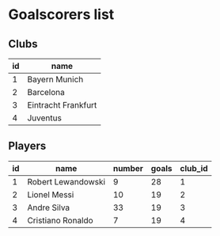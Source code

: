 # Goalscorers list

## Clubs

| id  | name                |
| --- | ------------------- |
| 1   | Bayern Munich       |
| 2   | Barcelona           |
| 3   | Eintracht Frankfurt |
| 4   | Juventus            |

## Players

| id  | name               | number | goals | club_id |
| --- | ------------------ | ------ | ----- | ------- |
| 1   | Robert Lewandowski | 9      | 28    | 1       |
| 2   | Lionel Messi       | 10     | 19    | 2       |
| 3   | Andre Silva        | 33     | 19    | 3       |
| 4   | Cristiano Ronaldo  | 7      | 19    | 4       |
